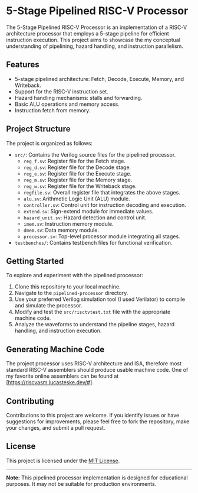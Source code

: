 # 5-Stage Pipelined RISC-V Processor

The 5-Stage Pipelined RISC-V Processor is an implementation of a RISC-V architecture processor that employs a 5-stage pipeline for efficient instruction execution. This project aims to showcase the my conceptual understanding of pipelining, hazard handling, and instruction parallelism.

## Features

- 5-stage pipelined architecture: Fetch, Decode, Execute, Memory, and Writeback.
- Support for the RISC-V instruction set.
- Hazard handling mechanisms: stalls and forwarding.
- Basic ALU operations and memory access.
- Instruction fetch from memory.

## Project Structure

The project is organized as follows:

- `src/`: Contains the Verilog source files for the pipelined processor.
  - `reg_f.sv`: Register file for the Fetch stage.
  - `reg_d.sv`: Register file for the Decode stage.
  - `reg_e.sv`: Register file for the Execute stage.
  - `reg_m.sv`: Register file for the Memory stage.
  - `reg_w.sv`: Register file for the Writeback stage.
  - `regfile.sv`: Overall register file that integrates the above stages.
  - `alu.sv`: Arithmetic Logic Unit (ALU) module.
  - `controller.sv`: Control unit for instruction decoding and execution.
  - `extend.sv`: Sign-extend module for immediate values.
  - `hazard_unit.sv`: Hazard detection and control unit.
  - `imem.sv`: Instruction memory module.
  - `dmem.sv`: Data memory module.
  - `processor.sv`: Top-level processor module integrating all stages.
- `testbenches/`: Contains testbench files for functional verification.

## Getting Started

To explore and experiment with the pipelined processor:

1. Clone this repository to your local machine.
2. Navigate to the `pipelined-processor` directory.
3. Use your preferred Verilog simulation tool (I used Verilator) to compile and simulate the processor.
4. Modify and test the `src/risctvtest.txt` file with the appropriate machine code.
5. Analyze the waveforms to understand the pipeline stages, hazard handling, and instruction execution.

## Generating Machine Code

The project processor uses RISC-V architecture and ISA, therefore most standard RISC-V assemblers should produce usable machine code. One of my favorite online assemblers can be found at [https://riscvasm.lucasteske.dev/#].

## Contributing

Contributions to this project are welcome. If you identify issues or have suggestions for improvements, please feel free to fork the repository, make your changes, and submit a pull request.

## License

This project is licensed under the [MIT License](LICENSE).

---

**Note:** This pipelined processor implementation is designed for educational purposes. It may not be suitable for production environments.
